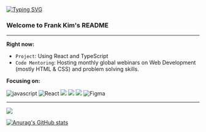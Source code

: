 [![Typing SVG](https://readme-typing-svg.herokuapp.com?color=%2327475A&size=25&lines=Hi%2C+there.+%F0%9F%91%8B)](https://git.io/typing-svg)
### Welcome to Frank Kim's README

---

__Right now:__ 

* `Project`: Using React and TypeScript
* `Code Mentoring`: Hosting monthly global webinars on Web Development (mostly HTML & CSS)  and problem solving skills. 


__Focusing on:__ 

![javascript](https://img.shields.io/badge/JavaScript-F7DF1E?&logo=JavaScript&logoColor=black)
![React](https://img.shields.io/badge/React-20232A?style=Plastic&logo=react&logoColor=61DAFB)
<img src="https://img.shields.io/badge/TypeScript-3178C6?style=Plastic&logo=TypeScript&logoColor=white"/> 
<img src="https://img.shields.io/badge/HTML5-E34F26?style=Plastic&logo=HTML5&logoColor=white"/>
<img src="https://img.shields.io/badge/CSS3-1572B6?style=Plastic&logo=CSS3&logoColor=white"/>
![Figma](https://img.shields.io/static/v1?style=Plastic&message=Figma&color=purple&logo=Figma&logoColor=FFFFFF&label=)




---

<div style="display: flex, align-items:center">
  
  <img src="https://github-readme-stats.vercel.app/api/top-langs/?username=devfrankkim&theme=react&exclude_repo=Computer-Science-Engineering&layout=compact&langs_count=5"/>
  
  [![Anurag's GitHub stats](https://github-readme-stats.vercel.app/api?username=devfrankkim&theme=react)](https://github.com/devfrankkim/github-readme-stats)

<div>
